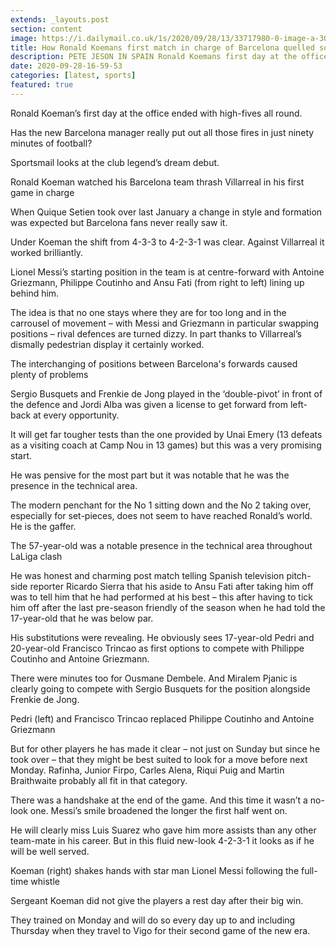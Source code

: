 ```yaml
---
extends: _layouts.post
section: content
image: https://i.dailymail.co.uk/1s/2020/09/28/13/33717980-0-image-a-30_1601296239905.jpg 
title: How Ronald Koemans first match in charge of Barcelona quelled some of the Nou Camps worst fears 
description: PETE JESON IN SPAIN Ronald Koemans first day at the office ended with high-fives all round. Has the new Barcelona manager really put out all those fires in just ninety minutes of football? 
date: 2020-09-28-16-59-53 
categories: [latest, sports] 
featured: true 
--- 
```

Ronald Koeman’s first day at the office ended with high-fives all round. 

Has the new Barcelona manager really put out all those fires in just ninety minutes of football? 

Sportsmail looks at the club legend’s dream debut.

Ronald Koeman watched his Barcelona team thrash Villarreal in his first game in charge 

When Quique Setien took over last January a change in style and formation was expected but Barcelona fans never really saw it. 

Under Koeman the shift from 4-3-3 to 4-2-3-1 was clear. Against Villarreal it worked brilliantly. 

Lionel Messi’s starting position in the team is at centre-forward with Antoine Griezmann, Philippe Coutinho and Ansu Fati (from right to left) lining up behind him. 

The idea is that no one stays where they are for too long and in the carrousel of movement – with Messi and Griezmann in particular swapping positions – rival defences are turned dizzy. In part thanks to Villarreal’s dismally pedestrian display it certainly worked. 

The interchanging of positions between Barcelona's forwards caused plenty of problems 

Sergio Busquets and Frenkie de Jong played in the ‘double-pivot’ in front of the defence and Jordi Alba was given a license to get forward from left-back at every opportunity. 

It will get far tougher tests than the one provided by Unai Emery (13 defeats as a visiting coach at Camp Nou in 13 games) but this was a very promising start.

He was pensive for the most part but it was notable that he was the presence in the technical area. 

The modern penchant for the No 1 sitting down and the No 2 taking over, especially for set-pieces, does not seem to have reached Ronald’s world. He is the gaffer.

The 57-year-old was a notable presence in the technical area throughout LaLiga clash

He was honest and charming post match telling Spanish television pitch-side reporter Ricardo Sierra that his aside to Ansu Fati after taking him off was to tell him that he had performed at his best – this after having to tick him off after the last pre-season friendly of the season when he had told the 17-year-old that he was below par.

His substitutions were revealing. He obviously sees 17-year-old Pedri and 20-year-old Francisco Trincao as first options to compete with Philippe Coutinho and Antoine Griezmann. 

There were minutes too for Ousmane Dembele. And Miralem Pjanic is clearly going to compete with Sergio Busquets for the position alongside Frenkie de Jong. 

Pedri (left) and Francisco Trincao replaced Philippe Coutinho and Antoine Griezmann

But for other players he has made it clear – not just on Sunday but since he took over – that they might be best suited to look for a move before next Monday. Rafinha, Junior Firpo, Carles Alena, Riqui Puig and Martin Braithwaite probably all fit in that category.

There was a handshake at the end of the game. And this time it wasn’t a no-look one. Messi’s smile broadened the longer the first half went on. 

He will clearly miss Luis Suarez who gave him more assists than any other team-mate in his career. But in this fluid new-look 4-2-3-1 it looks as if he will be well served.

Koeman (right) shakes hands with star man Lionel Messi following the full-time whistle

Sergeant Koeman did not give the players a rest day after their big win. 

They trained on Monday and will do so every day up to and including Thursday when they travel to Vigo for their second game of the new era. 

